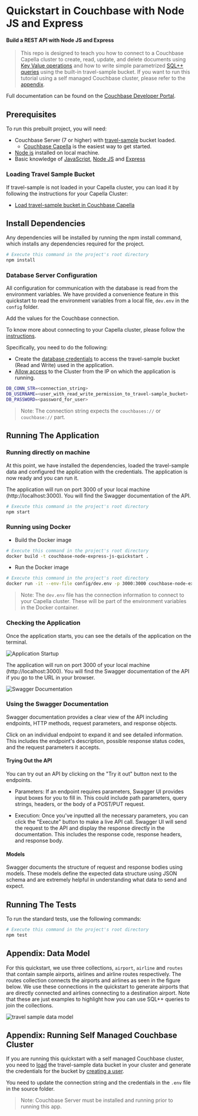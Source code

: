 # Quickstart in Couchbase with Node JS and Express

#### Build a REST API with Node JS and Express

> This repo is designed to teach you how to connect to a Couchbase Capella cluster to create, read, update, and delete documents using [Key Value operations](https://docs.couchbase.com/nodejs-sdk/current/howtos/kv-operations.html) and how to write simple parametrized [SQL++ queries](https://docs.couchbase.com/nodejs-sdk/current/howtos/n1ql-queries-with-sdk.html) using the built-in travel-sample bucket. If you want to run this tutorial using a self managed Couchbase cluster, please refer to the [appendix](#appendix-running-self-managed-couchbase-cluster).


Full documentation can be found on the [Couchbase Developer Portal](https://developer.couchbase.com/tutorial-quickstart-golang-gin-gonic).

## Prerequisites

To run this prebuilt project, you will need:

- Couchbase Server (7 or higher) with [travel-sample](https://docs.couchbase.com/nodejs-sdk/current/ref/travel-app-data-model.html) bucket loaded.
  - [Couchbase Capella](https://www.couchbase.com/products/capella/) is the easiest way to get started.
- [Node js](https://nodejs.org/en/download) installed on local machine.
- Basic knowledge of [JavaScript](https://developer.mozilla.org/en-US/docs/Learn/Getting_started_with_the_web/JavaScript_basics), [Node JS](https://nodejs.org/en/learn/getting-started/introduction-to-nodejs) and [Express](https://expressjs.com/)


### Loading Travel Sample Bucket

If travel-sample is not loaded in your Capella cluster, you can load it by following the instructions for your Capella Cluster:

- [Load travel-sample bucket in Couchbase Capella](https://docs.couchbase.com/cloud/clusters/data-service/import-data-documents.html#import-sample-data)
## Install Dependencies

Any dependencies will be installed by running the npm install command, which installs any dependencies required for the project.

```sh
# Execute this command in the project's root directory
npm install
```

### Database Server Configuration

All configuration for communication with the database is read from the environment variables. We have provided a convenience feature in this quickstart to read the environment variables from a local file, `dev.env` in the `config` folder.

Add the values for the Couchbase connection.

To know more about connecting to your Capella cluster, please follow the [instructions](https://docs.couchbase.com/cloud/get-started/connect.html).

Specifically, you need to do the following:

- Create the [database credentials](https://docs.couchbase.com/cloud/clusters/manage-database-users.html) to access the travel-sample bucket (Read and Write) used in the application.
- [Allow access](https://docs.couchbase.com/cloud/clusters/allow-ip-address.html) to the Cluster from the IP on which the application is running.

```sh
DB_CONN_STR=<connection_string>
DB_USERNAME=<user_with_read_write_permission_to_travel-sample_bucket>
DB_PASSWORD=<password_for_user>
```

> Note: The connection string expects the `couchbases://` or `couchbase://` part.

## Running The Application

### Running directly on machine

At this point, we have installed the dependencies, loaded the travel-sample data and configured the application with the credentials. The application is now ready and you can run it.

The application will run on port 3000 of your local machine (http://localhost:3000). You will find the Swagger documentation of the API.

```sh
# Execute this command in the project's root directory
npm start
```

### Running using Docker

- Build the Docker image

```sh
# Execute this command in the project's root directory
docker build -t couchbase-node-express-js-quickstart .
```

- Run the Docker image

```sh
# Execute this command in the project's root directory
docker run -it --env-file config/dev.env -p 3000:3000 couchbase-node-express-js-quickstart
```

> Note: The `dev.env` file has the connection information to connect to your Capella cluster. These will be part of the environment variables in the Docker container.

### Checking the Application

Once the application starts, you can see the details of the application on the terminal.

![Application Startup](app_startup.png)

The application will run on port 3000 of your local machine (http://localhost:3000). You will find the Swagger documentation of the API if you go to the URL in your browser.

![Swagger Documentation](swagger_documentation.png)

### Using the Swagger Documentation

Swagger documentation provides a clear view of the API including endpoints, HTTP methods, request parameters, and response objects.

Click on an individual endpoint to expand it and see detailed information. This includes the endpoint's description, possible response status codes, and the request parameters it accepts.

#### Trying Out the API

You can try out an API by clicking on the "Try it out" button next to the endpoints.

- Parameters: If an endpoint requires parameters, Swagger UI provides input boxes for you to fill in. This could include path parameters, query strings, headers, or the body of a POST/PUT request.

- Execution: Once you've inputted all the necessary parameters, you can click the "Execute" button to make a live API call. Swagger UI will send the request to the API and display the response directly in the documentation. This includes the response code, response headers, and response body.

#### Models

Swagger documents the structure of request and response bodies using models. These models define the expected data structure using JSON schema and are extremely helpful in understanding what data to send and expect.
## Running The Tests

To run the standard tests, use the following commands:

```sh
# Execute this command in the project's root directory
npm test
```

## Appendix: Data Model

For this quickstart, we use three collections, `airport`, `airline` and `routes` that contain sample airports, airlines and airline routes respectively. The routes collection connects the airports and airlines as seen in the figure below. We use these connections in the quickstart to generate airports that are directly connected and airlines connecting to a destination airport. Note that these are just examples to highlight how you can use SQL++ queries to join the collections.

![travel sample data model](travel_sample_data_model.png)

## Appendix: Running Self Managed Couchbase Cluster

If you are running this quickstart with a self managed Couchbase cluster, you need to [load](https://docs.couchbase.com/server/current/manage/manage-settings/install-sample-buckets.html) the travel-sample data bucket in your cluster and generate the credentials for the bucket by [creating a user](https://docs.couchbase.com/server/current/manage/manage-security/manage-users-and-roles.html#add-a-user).

You need to update the connection string and the credentials in the `.env` file in the source folder.

> Note: Couchbase Server must be installed and running prior to running this app.
